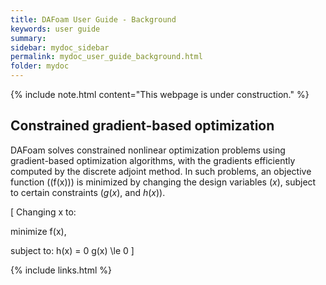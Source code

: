 ```yaml
---
title: DAFoam User Guide - Background
keywords: user guide
summary: 
sidebar: mydoc_sidebar
permalink: mydoc_user_guide_background.html
folder: mydoc
---
```


{% include note.html content="This webpage is under construction." %}

## Constrained gradient-based optimization

DAFoam solves constrained nonlinear optimization problems using gradient-based optimization algorithms, with the gradients efficiently computed by the discrete adjoint method. In such problems, an objective function (\(f(x)\)) is minimized by changing the design variables ($x$), subject to certain constraints ($g(x)$, and $h(x)$).

\[
Changing x to:

minimize f(x),

subject to: 
h(x) = 0
g(x) \le 0
\]

{% include links.html %}
